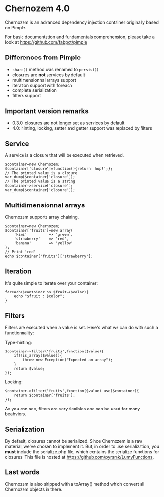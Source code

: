 Chernozem 4.0
=============

Chernozem is an advanced dependency injection container originally based on Pimple.

For basic documentation and fundamentals comprehension, please take a look at https://github.com/fabpot/pimple

Differences from Pimple
-----------------------

- `share()` method was renamed to `persist()`
- closures are __not__ services by default
- multimensionnal arrays support
- iteration support with foreach
- complete serialization
- filters support

Important version remarks
-------------------------

- 0.3.0: closures are not longer set as services by default
- 4.0: hinting, locking, setter and getter support was replaced by filters

Service
-------

A service is a closure that will be executed when retrieved.

    $container=new Chernozem;
    $container['closure']=function(){return 'hop!';};
    // The printed value is a closure
    var_dump($container['closure']);
    // The printed value is a string
    $container->service('closure');
    var_dump($container['closure']);

Multidimensionnal arrays
------------------------

Chernozem supports array chaining.

    $container=new Chernozem;
    $container['fruits']=new array(
        'kiwi'          => 'green',
        'strawberry'    => 'red',
        'banana'        => 'yellow'
    );
    // Print 'red'
    echo $container['fruits']['strawberry'];

Iteration
---------

It's quite simple to iterate over your container:

    foreach($container as $fruit=>$color){
        echo "$fruit : $color";
    }

Filters
-------

Filters are executed when a value is set. Here's what we can do with such a functionnality:

Type-hinting:

    $container->filter('fruits',function($value){
        if(!is_array($value)){
            throw new Exception("Expected an array");
        }
        return $value;
    });

Locking:

    $container->filter('fruits',function($value) use($container){
        return $container['fruits'];
    });

As you can see, filters are very flexibles and can be used for many beahviors.

Serialization
-------------

By default, closures cannot be serialized. Since Chernozem is a raw material, we've chosen to implement it. But, in order to use serialization, you __must__ include the serialize.php file, which contains the serialize functions for closures. This file is hosted at https://github.com/pyrsmk/LumyFunctions.

Last words
----------

Chernozem is also shipped with a toArray() method which convert all Chernozem objects in there.
